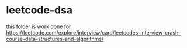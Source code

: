 # leetcode-dsa  
this folder is work done for https://leetcode.com/explore/interview/card/leetcodes-interview-crash-course-data-structures-and-algorithms/
